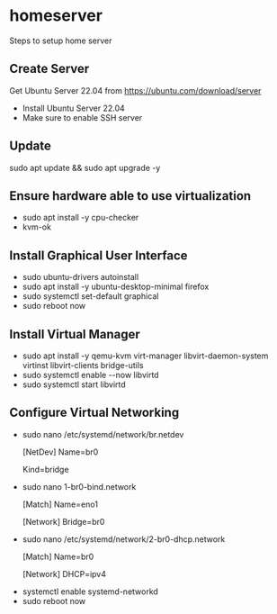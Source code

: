 # homeserver
Steps to setup home server

## Create Server

Get Ubuntu Server 22.04 from https://ubuntu.com/download/server

<ul>
  <li>Install Ubuntu Server 22.04
  <li>Make sure to enable SSH server
</ul>

## Update

sudo apt update && sudo apt upgrade -y

## Ensure hardware able to use virtualization

<ul>
  <li>sudo apt install -y cpu-checker
  <li>kvm-ok
</ul>

## Install Graphical User Interface

<ul>
  <li>sudo ubuntu-drivers autoinstall
  <li>sudo apt install -y ubuntu-desktop-minimal firefox
  <li>sudo systemctl set-default graphical
  <li>sudo reboot now
</ul>

## Install Virtual Manager

<ul>
  <li>sudo apt install -y qemu-kvm virt-manager libvirt-daemon-system virtinst libvirt-clients bridge-utils
  <li>sudo systemctl enable --now libvirtd
  <li>sudo systemctl start libvirtd
</ul>

## Configure Virtual Networking

<ul>
  <li>sudo nano /etc/systemd/network/br.netdev

  [NetDev]
  Name=br0

  Kind=bridge

  <li>sudo nano 1-br0-bind.network

  [Match]
  Name=eno1

  [Network]
  Bridge=br0

<li>sudo nano /etc/systemd/network/2-br0-dhcp.network

  [Match]
  Name=br0

  [Network]
  DHCP=ipv4

<li>systemctl enable systemd-networkd

<li>sudo reboot now
</ul>
